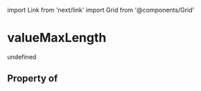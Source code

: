 import Link from 'next/link'
import Grid from '@components/Grid'

# valueMaxLength

undefined

## Property of



